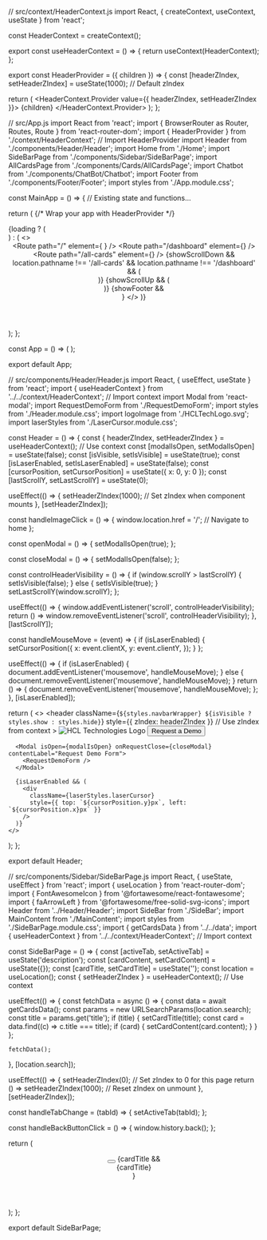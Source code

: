 // src/context/HeaderContext.js
import React, { createContext, useContext, useState } from 'react';

const HeaderContext = createContext();

export const useHeaderContext = () => {
  return useContext(HeaderContext);
};

export const HeaderProvider = ({ children }) => {
  const [headerZIndex, setHeaderZIndex] = useState(1000); // Default zIndex

  return (
    <HeaderContext.Provider value={{ headerZIndex, setHeaderZIndex }}>
      {children}
    </HeaderContext.Provider>
  );
};


// src/App.js
import React from 'react';
import { BrowserRouter as Router, Routes, Route } from 'react-router-dom';
import { HeaderProvider } from './context/HeaderContext'; // Import HeaderProvider
import Header from './components/Header/Header';
import Home from './Home';
import SideBarPage from './components/Sidebar/SideBarPage';
import AllCardsPage from './components/Cards/AllCardsPage';
import Chatbot from './components/ChatBot/Chatbot';
import Footer from './components/Footer/Footer';
import styles from './App.module.css';

const MainApp = () => {
  // Existing state and functions...

  return (
    <HeaderProvider> {/* Wrap your app with HeaderProvider */}
      <div className={styles.app}>
        {loading ? (
          <div className={styles.loader}>
            <BeatLoader color="#5931d5" loading={loading} size={15} margin={2} />
          </div>
        ) : (
          <>
            <Header />
            <Routes>
              <Route
                path="/"
                element={
                  <Home
                    cardsData={cardsData}
                    handleClickLeft={handleClickLeft}
                    handleClickRight={handleClickRight}
                    currentIndex={currentIndex}
                    bigIndex={bigIndex}
                    toggleSize={toggleSize}
                    cardsContainerRef={cardsContainerRef}
                  />
                }
              />
              <Route path="/dashboard" element={<SideBarPage />} />
              <Route
                path="/all-cards"
                element={<AllCardsPage cardsData={cardsData} cardsContainerRef={cardsContainerRef} />}
              />
            </Routes>
            {showScrollDown && location.pathname !== '/all-cards' && location.pathname !== '/dashboard' && (
              <div className={styles.scrollDownButton} onClick={handleScrollDown} title="Scroll Down">
                <FontAwesomeIcon icon={faChevronDown} />
              </div>
            )}
            {showScrollUp && (
              <div className={styles.scrollUpButton} onClick={handleScrollUp} title="Scroll Up">
                <FontAwesomeIcon icon={faChevronUp} />
              </div>
            )}
            <Chatbot />
            {showFooter && <Footer />}
          </>
        )}
      </div>
    </HeaderProvider>
  );
};

const App = () => (
  <Router>
    <MainApp />
  </Router>
);

export default App;





// src/components/Header/Header.js
import React, { useEffect, useState } from 'react';
import { useHeaderContext } from '../../context/HeaderContext'; // Import context
import Modal from 'react-modal';
import RequestDemoForm from './RequestDemoForm';
import styles from './Header.module.css';
import logoImage from './HCLTechLogo.svg';
import laserStyles from './LaserCursor.module.css';

const Header = () => {
  const { headerZIndex, setHeaderZIndex } = useHeaderContext(); // Use context
  const [modalIsOpen, setModalIsOpen] = useState(false);
  const [isVisible, setIsVisible] = useState(true);
  const [isLaserEnabled, setIsLaserEnabled] = useState(false);
  const [cursorPosition, setCursorPosition] = useState({ x: 0, y: 0 });
  const [lastScrollY, setLastScrollY] = useState(0);

  useEffect(() => {
    setHeaderZIndex(1000); // Set zIndex when component mounts
  }, [setHeaderZIndex]);

  const handleImageClick = () => {
    window.location.href = '/'; // Navigate to home
  };

  const openModal = () => {
    setModalIsOpen(true);
  };

  const closeModal = () => {
    setModalIsOpen(false);
  };

  const controlHeaderVisibility = () => {
    if (window.scrollY > lastScrollY) {
      setIsVisible(false);
    } else {
      setIsVisible(true);
    }
    setLastScrollY(window.scrollY);
  };

  useEffect(() => {
    window.addEventListener('scroll', controlHeaderVisibility);
    return () => window.removeEventListener('scroll', controlHeaderVisibility);
  }, [lastScrollY]);

  const handleMouseMove = (event) => {
    if (isLaserEnabled) {
      setCursorPosition({
        x: event.clientX,
        y: event.clientY,
      });
    }
  };

  useEffect(() => {
    if (isLaserEnabled) {
      document.addEventListener('mousemove', handleMouseMove);
    } else {
      document.removeEventListener('mousemove', handleMouseMove);
    }
    return () => {
      document.removeEventListener('mousemove', handleMouseMove);
    };
  }, [isLaserEnabled]);

  return (
    <>
      <header
        className={`${styles.navbarWrapper} ${isVisible ? styles.show : styles.hide}`}
        style={{ zIndex: headerZIndex }} // Use zIndex from context
      >
        <img
          src={logoImage}
          className={styles.logo}
          alt="HCL Technologies Logo"
          onClick={handleImageClick}
        />
        <button className={styles.demoButton} onClick={openModal}>
          Request a Demo
        </button>
      </header>

      <Modal isOpen={modalIsOpen} onRequestClose={closeModal} contentLabel="Request Demo Form">
        <RequestDemoForm />
      </Modal>

      {isLaserEnabled && (
        <div
          className={laserStyles.laserCursor}
          style={{ top: `${cursorPosition.y}px`, left: `${cursorPosition.x}px` }}
        />
      )}
    </>
  );
};

export default Header;


// src/components/Sidebar/SideBarPage.js
import React, { useState, useEffect } from 'react';
import { useLocation } from 'react-router-dom';
import { FontAwesomeIcon } from '@fortawesome/react-fontawesome';
import { faArrowLeft } from '@fortawesome/free-solid-svg-icons';
import Header from '../Header/Header';
import SideBar from './SideBar';
import MainContent from './MainContent';
import styles from './SideBarPage.module.css';
import { getCardsData } from '../../data';
import { useHeaderContext } from '../../context/HeaderContext'; // Import context

const SideBarPage = () => {
  const [activeTab, setActiveTab] = useState('description');
  const [cardContent, setCardContent] = useState({});
  const [cardTitle, setCardTitle] = useState('');
  const location = useLocation();
  const { setHeaderZIndex } = useHeaderContext(); // Use context

  useEffect(() => {
    const fetchData = async () => {
      const data = await getCardsData();
      const params = new URLSearchParams(location.search);
      const title = params.get('title');
      if (title) {
        setCardTitle(title);
        const card = data.find((c) => c.title === title);
        if (card) {
          setCardContent(card.content);
        }
      }
    };

    fetchData();
  }, [location.search]);

  useEffect(() => {
    setHeaderZIndex(0); // Set zIndex to 0 for this page
    return () => setHeaderZIndex(1000); // Reset zIndex on unmount
  }, [setHeaderZIndex]);

  const handleTabChange = (tabId) => {
    setActiveTab(tabId);
  };

  const handleBackButtonClick = () => {
    window.history.back();
  };

  return (
    <div className={styles.sideBarPage}>
      <Header />
      <div className={styles.header2}>
        <button onClick={handleBackButtonClick} className={styles.backButton}>
          <FontAwesomeIcon icon={faArrowLeft} />
        </button>
        {cardTitle && <div className={styles.cardTitle}>{cardTitle}</div>}
      </div>
      <div className={styles.contentWrapper}>
        <SideBar activeTab={activeTab} handleTabChange={handleTabChange} />
        <MainContent activeTab={activeTab} content={cardContent} />
      </div>
    </div>
  );
};

export default SideBarPage;
